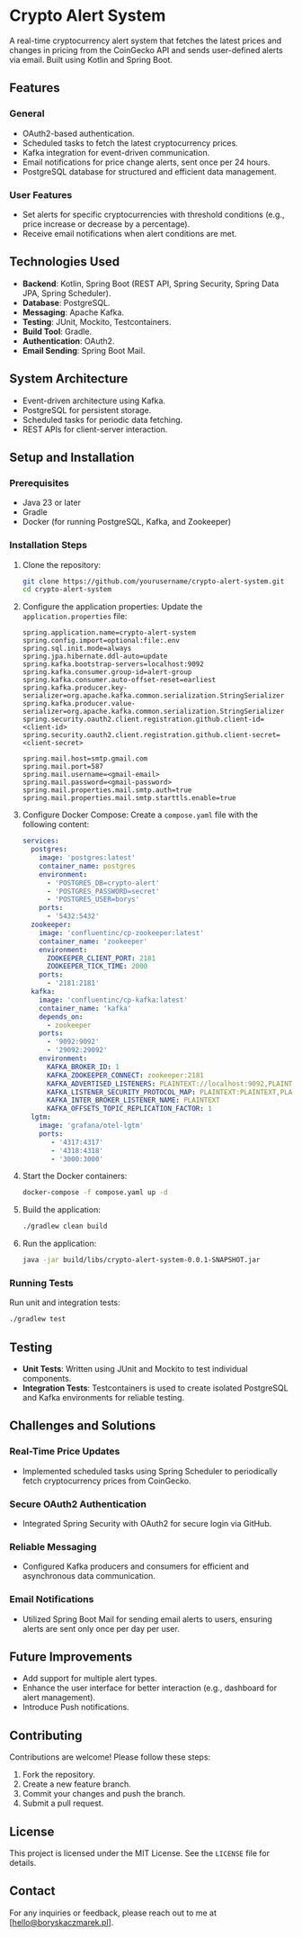 # Crypto Alert System

A real-time cryptocurrency alert system that fetches the latest prices and changes in pricing from the CoinGecko API and sends user-defined alerts via email. Built using Kotlin and Spring Boot.

## Features

### General
- OAuth2-based authentication.
- Scheduled tasks to fetch the latest cryptocurrency prices.
- Kafka integration for event-driven communication.
- Email notifications for price change alerts, sent once per 24 hours.
- PostgreSQL database for structured and efficient data management.

### User Features
- Set alerts for specific cryptocurrencies with threshold conditions (e.g., price increase or decrease by a percentage).
- Receive email notifications when alert conditions are met.

## Technologies Used

- **Backend**: Kotlin, Spring Boot (REST API, Spring Security, Spring Data JPA, Spring Scheduler).
- **Database**: PostgreSQL.
- **Messaging**: Apache Kafka.
- **Testing**: JUnit, Mockito, Testcontainers.
- **Build Tool**: Gradle.
- **Authentication**: OAuth2.
- **Email Sending**: Spring Boot Mail.

## System Architecture

- Event-driven architecture using Kafka.
- PostgreSQL for persistent storage.
- Scheduled tasks for periodic data fetching.
- REST APIs for client-server interaction.

## Setup and Installation

### Prerequisites
- Java 23 or later
- Gradle
- Docker (for running PostgreSQL, Kafka, and Zookeeper)

### Installation Steps

1. Clone the repository:
   ```bash
   git clone https://github.com/yourusername/crypto-alert-system.git
   cd crypto-alert-system
   ```

2. Configure the application properties:
   Update the `application.properties` file:
   ```properties
   spring.application.name=crypto-alert-system
   spring.config.import=optional:file:.env
   spring.sql.init.mode=always
   spring.jpa.hibernate.ddl-auto=update
   spring.kafka.bootstrap-servers=localhost:9092
   spring.kafka.consumer.group-id=alert-group
   spring.kafka.consumer.auto-offset-reset=earliest
   spring.kafka.producer.key-serializer=org.apache.kafka.common.serialization.StringSerializer
   spring.kafka.producer.value-serializer=org.apache.kafka.common.serialization.StringSerializer
   spring.security.oauth2.client.registration.github.client-id=<client-id>
   spring.security.oauth2.client.registration.github.client-secret=<client-secret>

   spring.mail.host=smtp.gmail.com
   spring.mail.port=587
   spring.mail.username=<gmail-email>
   spring.mail.password=<gmail-password>
   spring.mail.properties.mail.smtp.auth=true
   spring.mail.properties.mail.smtp.starttls.enable=true
   ```

3. Configure Docker Compose:
   Create a `compose.yaml` file with the following content:
   ```yaml
   services:
     postgres:
       image: 'postgres:latest'
       container_name: postgres
       environment:
         - 'POSTGRES_DB=crypto-alert'
         - 'POSTGRES_PASSWORD=secret'
         - 'POSTGRES_USER=borys'
       ports:
         - '5432:5432'
     zookeeper:
       image: 'confluentinc/cp-zookeeper:latest'
       container_name: 'zookeeper'
       environment:
         ZOOKEEPER_CLIENT_PORT: 2181
         ZOOKEEPER_TICK_TIME: 2000
       ports:
         - '2181:2181'
     kafka:
       image: 'confluentinc/cp-kafka:latest'
       container_name: 'kafka'
       depends_on:
         - zookeeper
       ports:
         - '9092:9092'
         - '29092:29092'
       environment:
         KAFKA_BROKER_ID: 1
         KAFKA_ZOOKEEPER_CONNECT: zookeeper:2181
         KAFKA_ADVERTISED_LISTENERS: PLAINTEXT://localhost:9092,PLAINTEXT_HOST://localhost:29092
         KAFKA_LISTENER_SECURITY_PROTOCOL_MAP: PLAINTEXT:PLAINTEXT,PLAINTEXT_HOST:PLAINTEXT
         KAFKA_INTER_BROKER_LISTENER_NAME: PLAINTEXT
         KAFKA_OFFSETS_TOPIC_REPLICATION_FACTOR: 1
     lgtm:
       image: 'grafana/otel-lgtm'
       ports:
          - '4317:4317'
          - '4318:4318'
          - '3000:3000'
   ```

4. Start the Docker containers:
   ```bash
   docker-compose -f compose.yaml up -d
   ```

5. Build the application:
   ```bash
   ./gradlew clean build
   ```

6. Run the application:
   ```bash
   java -jar build/libs/crypto-alert-system-0.0.1-SNAPSHOT.jar
   ```

### Running Tests

Run unit and integration tests:
```bash
./gradlew test
```

## Testing

- **Unit Tests**: Written using JUnit and Mockito to test individual components.
- **Integration Tests**: Testcontainers is used to create isolated PostgreSQL and Kafka environments for reliable testing.

## Challenges and Solutions

### Real-Time Price Updates
- Implemented scheduled tasks using Spring Scheduler to periodically fetch cryptocurrency prices from CoinGecko.

### Secure OAuth2 Authentication
- Integrated Spring Security with OAuth2 for secure login via GitHub.

### Reliable Messaging
- Configured Kafka producers and consumers for efficient and asynchronous data communication.

### Email Notifications
- Utilized Spring Boot Mail for sending email alerts to users, ensuring alerts are sent only once per day per user.

## Future Improvements
- Add support for multiple alert types.
- Enhance the user interface for better interaction (e.g., dashboard for alert management).
- Introduce Push notifications.

## Contributing

Contributions are welcome! Please follow these steps:

1. Fork the repository.
2. Create a new feature branch.
3. Commit your changes and push the branch.
4. Submit a pull request.

## License

This project is licensed under the MIT License. See the `LICENSE` file for details.

## Contact

For any inquiries or feedback, please reach out to me at [hello@boryskaczmarek.pl].
